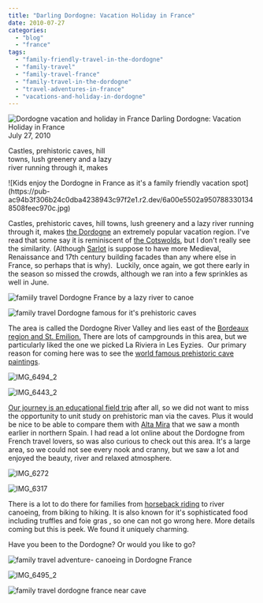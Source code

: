 ```yaml
---
title: "Darling Dordogne: Vacation Holiday in France"
date: 2010-07-27
categories: 
  - "blog"
  - "france"
tags: 
  - "family-friendly-travel-in-the-dordogne"
  - "family-travel"
  - "family-travel-france"
  - "family-travel-in-the-dordogne"
  - "travel-adventures-in-france"
  - "vacations-and-holiday-in-dordogne"
---
```


![Dordogne vacation and holiday in France](https://pub-ac94b3f306b24c0dba4238943c97f2e1.r2.dev/6a00e5502a950788330133f1e36d4c970b.jpg) Darling Dordogne: Vacation Holiday in France  
July 27, 2010

Castles, prehistoric caves, hill  
towns, lush greenery and a lazy  
river running through it, makes

<!--more--> ![Kids enjoy the Dordogne in France as it's a family friendly vacation spot](https://pub-ac94b3f306b24c0dba4238943c97f2e1.r2.dev/6a00e5502a9507883301348508feec970c.jpg)  
  

Castles, prehistoric caves, hill towns, lush greenery and a lazy river running through it, makes [the Dordogne](http://en.wikipedia.org/wiki/Dordogne) an extremely popular vacation region. I've read that some say it is reminiscent of [the Cotswolds](https://pub-ac94b3f306b24c0dba4238943c97f2e1.r2.dev/2009/09/family-travel-photo-england-cotswolds-church-heart-of-england.html), but I don't really see the similarity. (Although [Sarlot](http://en.wikipedia.org/wiki/Sarlat-la-Can%C3%A9da) is suppose to have more Medieval, Renaissance and 17th century building facades than any where else in France, so perhaps that is why).  Luckily, once again, we got there early in the season so missed the crowds, although we ran into a few sprinkles as well in June.

![famiily travel Dordogne France by a lazy river to canoe](https://pub-ac94b3f306b24c0dba4238943c97f2e1.r2.dev/6a00e5502a95078833013485090f92970c.jpg)  

![family travel Dordogne famous for it's prehistoric caves](https://pub-ac94b3f306b24c0dba4238943c97f2e1.r2.dev/6a00e5502a95078833013485090b9a970c.jpg)  
  
  
The area is called the Dordogne River Valley and lies east of the [Bordeaux region and St. Emilion.](https://pub-ac94b3f306b24c0dba4238943c97f2e1.r2.dev/2009/05/biking-st-emilion-bordeaux-vineyards-in-france-wine-country.html) There are lots of campgrounds in this area, but we particularly liked the one we picked La Riviera in Les Eyzies.  Our primary reason for coming here was to see the [world famous prehistoric cave paintings](http://en.wikipedia.org/wiki/Lascaux). 

![IMG_6494_2](https://pub-ac94b3f306b24c0dba4238943c97f2e1.r2.dev/6a00e5502a950788330133f1e37b13970b.jpg) 

![IMG_6443_2](https://pub-ac94b3f306b24c0dba4238943c97f2e1.r2.dev/6a00e5502a95078833013485091020970c.jpg)  
  
  
  
[Our journey is an educational field trip](https://pub-ac94b3f306b24c0dba4238943c97f2e1.r2.dev/2009/04/how-to-travel-the-world-as-a-digital-nomad-family.html) after all, so we did not want to miss the opportunity to unit study on prehistoric man via the caves. Plus it would be nice to be able to compare them with [Alta Mira](https://pub-ac94b3f306b24c0dba4238943c97f2e1.r2.dev/2008/11/altamira-sistin.html) that we saw a month earlier in northern Spain. I had read a lot online about the Dordogne from French travel lovers, so was also curious to check out this area. It's a large area, so we could not see every nook and cranny, but we saw a lot and enjoyed the beauty, river and relaxed atmosphere.

![IMG_6272](https://pub-ac94b3f306b24c0dba4238943c97f2e1.r2.dev/6a00e5502a950788330133f1e37bae970b.jpg) 

![IMG_6317](https://pub-ac94b3f306b24c0dba4238943c97f2e1.r2.dev/6a00e5502a950788330133f1e37f18970b.jpg)  
  

There is a lot to do there for families from [horseback riding](http://dordogneonhorse.com/) to river canoeing, from biking to hiking. It is also known for it's sophisticated food including truffles and foie gras , so one can not go wrong here. More details coming but this is peek. We found it uniquely charming.

Have you been to the Dordogne? Or would you like to go?

![family travel adventure- canoeing in Dordogne France](https://pub-ac94b3f306b24c0dba4238943c97f2e1.r2.dev/6a00e5502a95078833013485090eac970c.jpg)

![IMG_6495_2](https://pub-ac94b3f306b24c0dba4238943c97f2e1.r2.dev/6a00e5502a95078833013485091305970c.jpg)  

![family travel dordogne france near cave](https://pub-ac94b3f306b24c0dba4238943c97f2e1.r2.dev/6a00e5502a9507883301348509120a970c.jpg)
